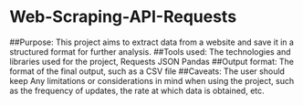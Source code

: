 # Web-Scraping-API-Requests
##Purpose:
This project aims to extract data from a website and save it in a structured format for further analysis.
##Tools used:
The technologies and libraries used for the project,
Requests
JSON
Pandas
##Output format:
The format of the final output, such as a CSV file
##Caveats:
The user should keep Any limitations or considerations in mind when using the project, such as the frequency of updates, the rate at which data is obtained, etc.
